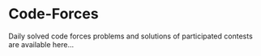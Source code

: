 # Code-Forces
Daily solved code forces problems and solutions of participated contests are available here...
